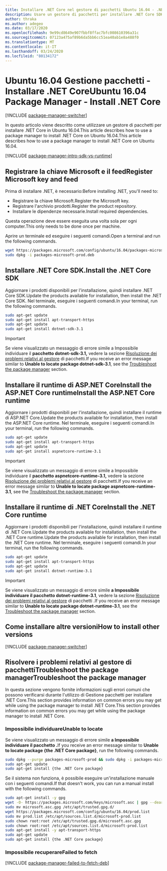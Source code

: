 ```yaml
---
title: Installare .NET Core nel gestore di pacchetti Ubuntu 16.04 - .NET CoreInstall .NET Core on Ubuntu 16.04 package manager - .NET Core
description: Usare un gestore di pacchetti per installare .NET Core SDK e runtime in Ubuntu 16.04.Use a package manager to install .NET Core SDK and runtime on Ubuntu 16.04.
author: thraka
ms.author: adegeo
ms.date: 03/17/2020
ms.openlocfilehash: 9e99cd8649e907fbbf8ffac7bfc008610396a31c
ms.sourcegitcommit: 07123a475af89b6da5bb6cc51ea40ab1e8a488f0
ms.translationtype: MT
ms.contentlocale: it-IT
ms.lasthandoff: 03/24/2020
ms.locfileid: "80134172"
---
```

# <a name="ubuntu-1604-package-manager---install-net-core"></a><span data-ttu-id="0fe3a-103">Ubuntu 16.04 Gestione pacchetti - Installare .NET Core</span><span class="sxs-lookup"><span data-stu-id="0fe3a-103">Ubuntu 16.04 Package Manager - Install .NET Core</span></span>

[!INCLUDE [package-manager-switcher](./includes/package-manager-switcher.md)]

<span data-ttu-id="0fe3a-104">In questo articolo viene descritto come utilizzare un gestore di pacchetti per installare .NET Core in Ubuntu 16.04.This article describes how to use a package manager to install .NET Core on Ubuntu 16.04.</span><span class="sxs-lookup"><span data-stu-id="0fe3a-104">This article describes how to use a package manager to install .NET Core on Ubuntu 16.04.</span></span>

[!INCLUDE [package-manager-intro-sdk-vs-runtime](includes/package-manager-intro-sdk-vs-runtime.md)]

## <a name="register-microsoft-key-and-feed"></a><span data-ttu-id="0fe3a-105">Registrare la chiave Microsoft e il feed</span><span class="sxs-lookup"><span data-stu-id="0fe3a-105">Register Microsoft key and feed</span></span>

<span data-ttu-id="0fe3a-106">Prima di installare .NET, è necessario:</span><span class="sxs-lookup"><span data-stu-id="0fe3a-106">Before installing .NET, you'll need to:</span></span>

- <span data-ttu-id="0fe3a-107">Registrare la chiave Microsoft.</span><span class="sxs-lookup"><span data-stu-id="0fe3a-107">Register the Microsoft key.</span></span>
- <span data-ttu-id="0fe3a-108">Registrare l'archivio prodotti.</span><span class="sxs-lookup"><span data-stu-id="0fe3a-108">Register the product repository.</span></span>
- <span data-ttu-id="0fe3a-109">Installare le dipendenze necessarie.</span><span class="sxs-lookup"><span data-stu-id="0fe3a-109">Install required dependencies.</span></span>

<span data-ttu-id="0fe3a-110">Questa operazione deve essere eseguita una volta sola per ogni computer.</span><span class="sxs-lookup"><span data-stu-id="0fe3a-110">This only needs to be done once per machine.</span></span>

<span data-ttu-id="0fe3a-111">Aprire un terminale ed eseguire i seguenti comandi.</span><span class="sxs-lookup"><span data-stu-id="0fe3a-111">Open a terminal and run the following commands.</span></span>

```bash
wget https://packages.microsoft.com/config/ubuntu/16.04/packages-microsoft-prod.deb -O packages-microsoft-prod.deb
sudo dpkg -i packages-microsoft-prod.deb
```

## <a name="install-the-net-core-sdk"></a><span data-ttu-id="0fe3a-112">Installare .NET Core SDK.</span><span class="sxs-lookup"><span data-stu-id="0fe3a-112">Install the .NET Core SDK</span></span>

<span data-ttu-id="0fe3a-113">Aggiornare i prodotti disponibili per l'installazione, quindi installare .NET Core SDK.</span><span class="sxs-lookup"><span data-stu-id="0fe3a-113">Update the products available for installation, then install the .NET Core SDK.</span></span> <span data-ttu-id="0fe3a-114">Nel terminale, eseguire i seguenti comandi.</span><span class="sxs-lookup"><span data-stu-id="0fe3a-114">In your terminal, run the following commands.</span></span>

```bash
sudo apt-get update
sudo apt-get install apt-transport-https
sudo apt-get update
sudo apt-get install dotnet-sdk-3.1
```

> [!IMPORTANT]
> <span data-ttu-id="0fe3a-115">Se viene visualizzato un messaggio di errore simile a Impossibile individuare il **pacchetto dotnet-sdk-3.1,** vedere la sezione [Risoluzione dei problemi relativi al gestore](#troubleshoot-the-package-manager) di pacchetti.</span><span class="sxs-lookup"><span data-stu-id="0fe3a-115">If you receive an error message similar to **Unable to locate package dotnet-sdk-3.1**, see the [Troubleshoot the package manager](#troubleshoot-the-package-manager) section.</span></span>

## <a name="install-the-aspnet-core-runtime"></a><span data-ttu-id="0fe3a-116">Installare il runtime di ASP.NET CoreInstall the ASP.NET Core runtime</span><span class="sxs-lookup"><span data-stu-id="0fe3a-116">Install the ASP.NET Core runtime</span></span>

<span data-ttu-id="0fe3a-117">Aggiornare i prodotti disponibili per l'installazione, quindi installare il runtime di ASP.NET Core.</span><span class="sxs-lookup"><span data-stu-id="0fe3a-117">Update the products available for installation, then install the ASP.NET Core runtime.</span></span> <span data-ttu-id="0fe3a-118">Nel terminale, eseguire i seguenti comandi.</span><span class="sxs-lookup"><span data-stu-id="0fe3a-118">In your terminal, run the following commands.</span></span>

```bash
sudo apt-get update
sudo apt-get install apt-transport-https
sudo apt-get update
sudo apt-get install aspnetcore-runtime-3.1
```

> [!IMPORTANT]
> <span data-ttu-id="0fe3a-119">Se viene visualizzato un messaggio di errore simile a Impossibile individuare il **pacchetto aspnetcore-runtime-3.1,** vedere la sezione [Risoluzione dei problemi relativi al gestore](#troubleshoot-the-package-manager) di pacchetti.</span><span class="sxs-lookup"><span data-stu-id="0fe3a-119">If you receive an error message similar to **Unable to locate package aspnetcore-runtime-3.1**, see the [Troubleshoot the package manager](#troubleshoot-the-package-manager) section.</span></span>

## <a name="install-the-net-core-runtime"></a><span data-ttu-id="0fe3a-120">Installare il runtime di .NET Core</span><span class="sxs-lookup"><span data-stu-id="0fe3a-120">Install the .NET Core runtime</span></span>

<span data-ttu-id="0fe3a-121">Aggiornare i prodotti disponibili per l'installazione, quindi installare il runtime di .NET Core.Update the products available for installation, then install the .NET Core runtime.</span><span class="sxs-lookup"><span data-stu-id="0fe3a-121">Update the products available for installation, then install the .NET Core runtime.</span></span> <span data-ttu-id="0fe3a-122">Nel terminale, eseguire i seguenti comandi.</span><span class="sxs-lookup"><span data-stu-id="0fe3a-122">In your terminal, run the following commands.</span></span>

```bash
sudo apt-get update
sudo apt-get install apt-transport-https
sudo apt-get update
sudo apt-get install dotnet-runtime-3.1
```

> [!IMPORTANT]
> <span data-ttu-id="0fe3a-123">Se viene visualizzato un messaggio di errore simile **a Impossibile individuare il pacchetto dotnet-runtime-3.1**, vedere la sezione [Risoluzione dei problemi relativi al gestore](#troubleshoot-the-package-manager) di pacchetti .</span><span class="sxs-lookup"><span data-stu-id="0fe3a-123">If you receive an error message similar to **Unable to locate package dotnet-runtime-3.1**, see the [Troubleshoot the package manager](#troubleshoot-the-package-manager) section.</span></span>

## <a name="how-to-install-other-versions"></a><span data-ttu-id="0fe3a-124">Come installare altre versioni</span><span class="sxs-lookup"><span data-stu-id="0fe3a-124">How to install other versions</span></span>

[!INCLUDE [package-manager-switcher](./includes/package-manager-heading-hack-pkgname.md)]

## <a name="troubleshoot-the-package-manager"></a><span data-ttu-id="0fe3a-125">Risolvere i problemi relativi al gestore di pacchettiTroubleshoot the package manager</span><span class="sxs-lookup"><span data-stu-id="0fe3a-125">Troubleshoot the package manager</span></span>

<span data-ttu-id="0fe3a-126">In questa sezione vengono fornite informazioni sugli errori comuni che possono verificarsi durante l'utilizzo di Gestione pacchetti per installare .NET Core.This section provides information on common errors you may get while using the package manager to install .NET Core.</span><span class="sxs-lookup"><span data-stu-id="0fe3a-126">This section provides information on common errors you may get while using the package manager to install .NET Core.</span></span>

### <a name="unable-to-locate"></a><span data-ttu-id="0fe3a-127">Impossibile individuare</span><span class="sxs-lookup"><span data-stu-id="0fe3a-127">Unable to locate</span></span>

<span data-ttu-id="0fe3a-128">Se viene visualizzato un messaggio di errore simile **a Impossibile individuare il pacchetto .**</span><span class="sxs-lookup"><span data-stu-id="0fe3a-128">If you receive an error message similar to **Unable to locate package {the .NET Core package}**, run the following commands.</span></span>

```bash
sudo dpkg --purge packages-microsoft-prod && sudo dpkg -i packages-microsoft-prod.deb
sudo apt-get update
sudo apt-get install {the .NET Core package}
```

<span data-ttu-id="0fe3a-129">Se il sistema non funziona, è possibile eseguire un'installazione manuale con i seguenti comandi.</span><span class="sxs-lookup"><span data-stu-id="0fe3a-129">If that doesn't work, you can run a manual install with the following commands.</span></span>

```bash
sudo apt-get install -y gpg
wget -O- https://packages.microsoft.com/keys/microsoft.asc | gpg --dearmor -o microsoft.asc.gpg
sudo mv microsoft.asc.gpg /etc/apt/trusted.gpg.d/
wget https://packages.microsoft.com/config/ubuntu/16.04/prod.list
sudo mv prod.list /etc/apt/sources.list.d/microsoft-prod.list
sudo chown root:root /etc/apt/trusted.gpg.d/microsoft.asc.gpg
sudo chown root:root /etc/apt/sources.list.d/microsoft-prod.list
sudo apt-get install -y apt-transport-https
sudo apt-get update
sudo apt-get install {the .NET Core package}
```

### <a name="failed-to-fetch"></a><span data-ttu-id="0fe3a-130">Impossibile recuperare</span><span class="sxs-lookup"><span data-stu-id="0fe3a-130">Failed to fetch</span></span>

[!INCLUDE [package-manager-failed-to-fetch-deb](includes/package-manager-failed-to-fetch-deb.md)]
